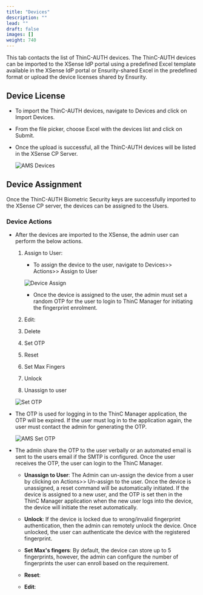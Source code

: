 ```yaml
---
title: "Devices"
description: ""
lead: ""
draft: false
images: []
weight: 740
---
```


This tab contacts the list of ThinC-AUTH devices. The ThinC-AUTH devices can be imported to the XSense IdP portal using a predefined Excel template available in the XSense IdP portal or Ensurity-shared Excel in the predefined format or upload the device licenses shared by Ensurity.

## Device License

* To import the ThinC-AUTH devices, navigate to Devices and click on Import Devices.
* From the file picker, choose Excel with the devices list and click on Submit.
* Once the upload is successful, all the ThinC-AUTH devices will be listed in the XSense CP Server.

    ![AMS Devices](images/AMSDevices.png)

## Device Assignment

Once the ThinC-AUTH Biometric Security keys are successfully imported to the XSense CP server, the devices can be assigned to the Users.

### Device Actions

* After the devices are imported to the XSense, the admin user can perform the below actions. 

    1) Assign to User:
        * To assign the device to the user, navigate to Devices>> Actions>> Assign to User

        ![Device Assign](images/AMSAssignToUser.png)

        * Once the device is assigned to the user, the admin must set a random OTP for the user to login to ThinC Manager for initiating the fingerprint enrolment.

    2) Edit: 
    3) Delete
    4) Set OTP
    5) Reset
    6) Set Max Fingers
    7) Unlock
    8) Unassign to user



    ![Set OTP](images/AMSSetOTPDropdown.png)

*	The OTP is used for logging in to the ThinC Manager application, the OTP will be expired. If the user must log in to the application again, the user must contact the admin for generating the OTP.

    ![AMS Set OTP](images/AMSSetOTP.png)

* The admin share the OTP to the user verbally or an automated email is sent to the users email if the SMTP is configured. Once the user receives the OTP, the user can login to the ThinC Manager. 


    -  **Unassign to User**: The Admin can un-assign the device from a user by clicking on Actions>> Un-assign to the user. Once the device is unassigned, a reset command will be automatically initiated. If the device is assigned to a new user, and the OTP is set then in the ThinC Manager application when the new user logs into the device, the device will initiate the reset automatically. 

    - **Unlock**: If the device is locked due to wrong/invalid fingerprint authentication, then the admin can remotely unlock the device. Once unlocked, the user can authenticate the device with the registered fingerprint. 

    - **Set Max's fingers**: By default, the device can store up to 5 fingerprints, however, the admin can configure the number of fingerprints the user can enroll based on the requirement.

    - **Reset**:
    - **Edit**:
